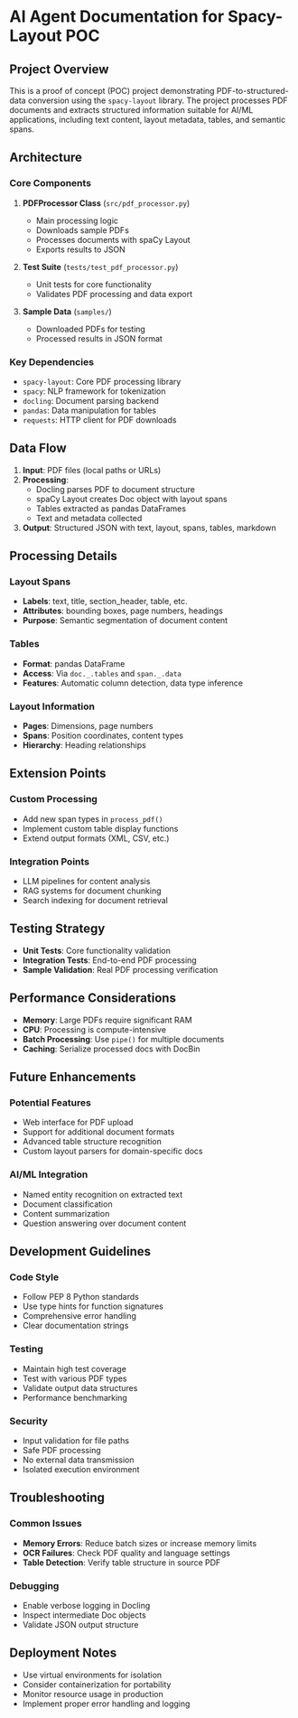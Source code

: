 # AI Agent Documentation for Spacy-Layout POC

## Project Overview

This is a proof of concept (POC) project demonstrating PDF-to-structured-data conversion using the `spacy-layout` library. The project processes PDF documents and extracts structured information suitable for AI/ML applications, including text content, layout metadata, tables, and semantic spans.

## Architecture

### Core Components

1. **PDFProcessor Class** (`src/pdf_processor.py`)
   - Main processing logic
   - Downloads sample PDFs
   - Processes documents with spaCy Layout
   - Exports results to JSON

2. **Test Suite** (`tests/test_pdf_processor.py`)
   - Unit tests for core functionality
   - Validates PDF processing and data export

3. **Sample Data** (`samples/`)
   - Downloaded PDFs for testing
   - Processed results in JSON format

### Key Dependencies

- `spacy-layout`: Core PDF processing library
- `spacy`: NLP framework for tokenization
- `docling`: Document parsing backend
- `pandas`: Data manipulation for tables
- `requests`: HTTP client for PDF downloads

## Data Flow

1. **Input**: PDF files (local paths or URLs)
2. **Processing**:
   - Docling parses PDF to document structure
   - spaCy Layout creates Doc object with layout spans
   - Tables extracted as pandas DataFrames
   - Text and metadata collected
3. **Output**: Structured JSON with text, layout, spans, tables, markdown

## Processing Details

### Layout Spans

- **Labels**: text, title, section_header, table, etc.
- **Attributes**: bounding boxes, page numbers, headings
- **Purpose**: Semantic segmentation of document content

### Tables

- **Format**: pandas DataFrame
- **Access**: Via `doc._.tables` and `span._.data`
- **Features**: Automatic column detection, data type inference

### Layout Information

- **Pages**: Dimensions, page numbers
- **Spans**: Position coordinates, content types
- **Hierarchy**: Heading relationships

## Extension Points

### Custom Processing

- Add new span types in `process_pdf()`
- Implement custom table display functions
- Extend output formats (XML, CSV, etc.)

### Integration Points

- LLM pipelines for content analysis
- RAG systems for document chunking
- Search indexing for document retrieval

## Testing Strategy

- **Unit Tests**: Core functionality validation
- **Integration Tests**: End-to-end PDF processing
- **Sample Validation**: Real PDF processing verification

## Performance Considerations

- **Memory**: Large PDFs require significant RAM
- **CPU**: Processing is compute-intensive
- **Batch Processing**: Use `pipe()` for multiple documents
- **Caching**: Serialize processed docs with DocBin

## Future Enhancements

### Potential Features

- Web interface for PDF upload
- Support for additional document formats
- Advanced table structure recognition
- Custom layout parsers for domain-specific docs

### AI/ML Integration

- Named entity recognition on extracted text
- Document classification
- Content summarization
- Question answering over document content

## Development Guidelines

### Code Style

- Follow PEP 8 Python standards
- Use type hints for function signatures
- Comprehensive error handling
- Clear documentation strings

### Testing

- Maintain high test coverage
- Test with various PDF types
- Validate output data structures
- Performance benchmarking

### Security

- Input validation for file paths
- Safe PDF processing
- No external data transmission
- Isolated execution environment

## Troubleshooting

### Common Issues

- **Memory Errors**: Reduce batch sizes or increase memory limits
- **OCR Failures**: Check PDF quality and language settings
- **Table Detection**: Verify table structure in source PDF

### Debugging

- Enable verbose logging in Docling
- Inspect intermediate Doc objects
- Validate JSON output structure

## Deployment Notes

- Use virtual environments for isolation
- Consider containerization for portability
- Monitor resource usage in production
- Implement proper error handling and logging
